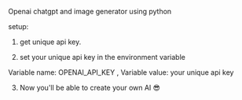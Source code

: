 Openai chatgpt and image generator using python

setup:

1. get unique api key.

2. set your unique api key in the environment variable

Variable name: OPENAI_API_KEY ,
Variable value: your unique api key

3. Now you'll be able to create your own AI 😎




